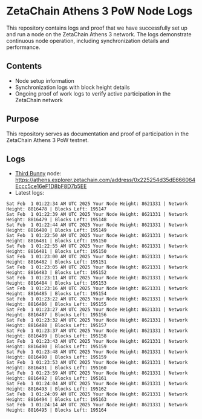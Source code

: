 # ZetaChain Athens 3 PoW Node Logs
This repository contains logs and proof that we have successfully set up and run a node on the ZetaChain Athens 3 network. The logs demonstrate continuous node operation, including synchronization details and performance.

## Contents
- Node setup information
- Synchronization logs with block height details
- Ongoing proof of work logs to verify active participation in the ZetaChain network

## Purpose
This repository serves as documentation and proof of participation in the ZetaChain Athens 3 PoW testnet.

## Logs

- [Third Bunny](https://thirdbunny.xyz/) node: https://athens.explorer.zetachain.com/address/0x225254d35dE666064Eccc5ce16eF1D8bF8D7b5EE
- Latest logs:
```
Sat Feb  1 01:22:34 AM UTC 2025 Your Node Height: 8621331 | Network Height: 8816478 | Blocks Left: 195147
Sat Feb  1 01:22:39 AM UTC 2025 Your Node Height: 8621331 | Network Height: 8816479 | Blocks Left: 195148
Sat Feb  1 01:22:44 AM UTC 2025 Your Node Height: 8621331 | Network Height: 8816480 | Blocks Left: 195149
Sat Feb  1 01:22:50 AM UTC 2025 Your Node Height: 8621331 | Network Height: 8816481 | Blocks Left: 195150
Sat Feb  1 01:22:55 AM UTC 2025 Your Node Height: 8621331 | Network Height: 8816481 | Blocks Left: 195150
Sat Feb  1 01:23:00 AM UTC 2025 Your Node Height: 8621331 | Network Height: 8816482 | Blocks Left: 195151
Sat Feb  1 01:23:05 AM UTC 2025 Your Node Height: 8621331 | Network Height: 8816483 | Blocks Left: 195152
Sat Feb  1 01:23:11 AM UTC 2025 Your Node Height: 8621331 | Network Height: 8816484 | Blocks Left: 195153
Sat Feb  1 01:23:16 AM UTC 2025 Your Node Height: 8621331 | Network Height: 8816485 | Blocks Left: 195154
Sat Feb  1 01:23:22 AM UTC 2025 Your Node Height: 8621331 | Network Height: 8816486 | Blocks Left: 195155
Sat Feb  1 01:23:27 AM UTC 2025 Your Node Height: 8621331 | Network Height: 8816487 | Blocks Left: 195156
Sat Feb  1 01:23:32 AM UTC 2025 Your Node Height: 8621331 | Network Height: 8816488 | Blocks Left: 195157
Sat Feb  1 01:23:37 AM UTC 2025 Your Node Height: 8621331 | Network Height: 8816489 | Blocks Left: 195158
Sat Feb  1 01:23:43 AM UTC 2025 Your Node Height: 8621331 | Network Height: 8816490 | Blocks Left: 195159
Sat Feb  1 01:23:48 AM UTC 2025 Your Node Height: 8621331 | Network Height: 8816490 | Blocks Left: 195159
Sat Feb  1 01:23:53 AM UTC 2025 Your Node Height: 8621331 | Network Height: 8816491 | Blocks Left: 195160
Sat Feb  1 01:23:59 AM UTC 2025 Your Node Height: 8621331 | Network Height: 8816492 | Blocks Left: 195161
Sat Feb  1 01:24:04 AM UTC 2025 Your Node Height: 8621331 | Network Height: 8816493 | Blocks Left: 195162
Sat Feb  1 01:24:09 AM UTC 2025 Your Node Height: 8621331 | Network Height: 8816494 | Blocks Left: 195163
Sat Feb  1 01:24:14 AM UTC 2025 Your Node Height: 8621331 | Network Height: 8816495 | Blocks Left: 195164
```
